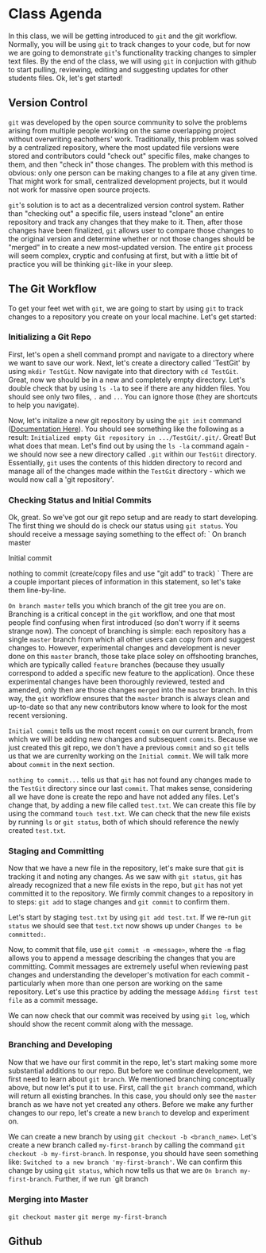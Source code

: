 # Class Agenda
In this class, we will be getting introduced to `git` and the git workflow.
Normally, you will be using `git` to track changes to your code, but for now we
are going to demonstrate `git`'s functionality tracking changes to simpler text
files.  By the end of the class, we will using `git` in conjuction with github
to start pulling, reviewing, editing and suggesting updates for other students
files.  Ok, let's get started!

## Version Control
`git` was developed by the open source community to solve the problems arising
from multiple people working on the same overlapping project without overwriting
eachothers' work.  Traditionally, this problem was solved by a centralized
repository, where the most updated file versions were stored and contributors
could "check out" specific files, make changes to them, and then "check in"
those changes.  The problem with this method is obvious: only one person can be
making changes to a file at any given time.  That might work for small,
centralized development projects, but it would not work for massive open source
projects.

`git`'s solution is to act as a decentralized version control system.  Rather than
"checking out" a specific file, users instead "clone" an entire repository and
track any changes that they make to it.  Then, after those changes have been
finalized, `git` allows user to compare those changes to the original version
and determine whether or not those changes should be "merged" in to create a new
most-updated version.  The entire `git` process will seem complex, cryptic and
confusing at first, but with a little bit of practice you will be thinking
`git`-like in your sleep.

## The Git Workflow
To get your feet wet with `git`, we are going to start by using `git` to track
changes to a repository you create on your local machine.  Let's get started:
### Initializing a Git Repo
First, let's open a shell command prompt and navigate to a directory where we
want to save our work.  Next, let's create a directory called 'TestGit' by using
`mkdir TestGit`.  Now navigate into that directory with `cd TestGit`.  Great,
now we should be in a new and completely empty directory.  Let's double check
that by using `ls -la` to see if there are any hidden files.  You should see
only two files, `.` and `..`.  You can ignore those (they are shortcuts to help
you navigate).

Now, let's initalize a new git repository by using the `git init` command
([Documentation Here](https://git-scm.com/docs/git-init)).  You should see
something like the following as a result: `Initialized empty Git repository in
.../TestGit/.git/`.  Great! But what does that mean.  Let's find out by using
the `ls -la` command again - we should now see a new directory called `.git`
within our `TestGit` directory. Essentially, `git` uses the contents of this
hidden directory to record and manage all of the changes made within the
`TestGit` directory - which we would now call a 'git repository'.  
### Checking Status and Initial Commits
Ok, great.  So we've got our git repo setup and are ready to start developing.
The first thing we should do is check our status using `git status`.  You should
receive a message saying something to the effect of:
`
On branch master

Initial commit

nothing to commit (create/copy files and use "git add" to track)
`
There are a couple important pieces of information in this statement, so let's
take them line-by-line.  

`On branch master` tells you which branch of the git tree you are on.  Branching
is a critical concept in the `git` workflow, and one that most people find
confusing when first introduced (so don't worry if it seems strange now).  The
concept of branching is simple: each repository has a single `master` branch
from which all other users can copy from and suggest changes to.  However,
experimental changes and development is never done on this `master` branch,
those take place soley on offshooting branches, which are typically called `feature`
branches (because they usually correspond to added a specific new feature to the
application). Once these experimental changes have been thoroughly reviewed,
tested and amended, only then are those changes `merged` into the `master`
branch.  In this way, the `git` workflow ensures that the `master` branch is
always clean and up-to-date so that any new contributors know where to look for
the most recent versioning.

`Initial commit` tells us the most recent `commit` on our current branch, from
which we will be adding new changes and subsequent `commits`.  Because we just
created this git repo, we don't have a previous `commit` and so `git` tells us
that we are currenlty working on the `Initial commit`.  We will talk more
about `commit` in the next section.

`nothing to commit...` tells us that `git` has not found any changes made to the
`TestGit` directory since our last `commit`.  That makes sense, considering all
we have done is create the repo and have not added any files.  Let's change
that, by adding a new file called `test.txt`.  We can create this file by using
the command `touch test.txt`.  We can check that the new file exists by running
`ls` or `git status`, both of which should reference the newly created
`test.txt`. 

### Staging and Committing
Now that we have a new file in the repository, let's make sure that `git` is
tracking it and noting any changes.  As we saw with `git status`, `git` has
already recognized that a new file exists in the repo, but `git` has not yet
committed it to the repository.  We firmly commit changes to a repository in to
steps: `git add` to stage changes and `git commit` to confirm them.  

Let's start by staging `test.txt` by using `git add test.txt`.  If we re-run
`git status` we should see that `test.txt` now shows up under `Changes to be
committed:`.  

Now, to commit that file, use `git commit -m <message>`, where the `-m` flag
allows you to append a message describing the changes that you are committing.
Commit messages are extremely useful when reviewing past changes and
understanding the developer's motivation for each commit - particularly when
more than one person are working on the same repository.  Let's use this
practice by adding the message `Adding first test file` as a commit message.

We can now check that our commit was received by using `git log`, which should
show the recent commit along with the message.

### Branching and Developing
Now that we have our first commit in the repo, let's start making some more
substantial additions to our repo.  But before we continue development, we first
need to learn about `git branch`.  We mentioned branching conceptually above,
but now let's put it to use.  First, call the `git branch` command, which will
return all existing branches.  In this case, you should only see the `master`
branch as we have not yet created any others.  Before we make any further
changes to our repo, let's create a new `branch` to develop and experiment on.

We can create a new branch  by using `git checkout -b <branch_name>`.  Let's create a new
branch called `my-first-branch` by calling the command `git checkout -b
my-first-branch`.  In response, you should have seen something like: `Switched
to a new branch 'my-first-branch'`.  We can confirm this change by using `git
status`, which now tells us that we are `On branch my-first-branch`.  Further,
if we run `git branch
### Merging into Master
`git checkout master`
`git merge my-first-branch`


## Github
